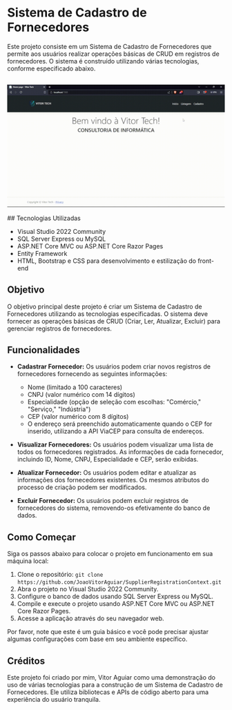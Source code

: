 # Sistema de Cadastro de Fornecedores

Este projeto consiste em um Sistema de Cadastro de Fornecedores que permite aos usuários realizar operações básicas de CRUD em registros de fornecedores. O sistema é construído utilizando várias tecnologias, conforme especificado abaixo.
##
<p align="center">
  <img src="https://github.com/JoaoVitorAguiar/SupplierRegistrationContext/blob/main/Cadastro-fornecedores-VitorTech-%E2%80%90-Feito-com-o-Clipchamp.gif" width="700" />
</p>
## Tecnologias Utilizadas

- Visual Studio 2022 Community
- SQL Server Express ou MySQL
- ASP.NET Core MVC ou ASP.NET Core Razor Pages
- Entity Framework
- HTML, Bootstrap e CSS para desenvolvimento e estilização do front-end

## Objetivo

O objetivo principal deste projeto é criar um Sistema de Cadastro de Fornecedores utilizando as tecnologias especificadas. O sistema deve fornecer as operações básicas de CRUD (Criar, Ler, Atualizar, Excluir) para gerenciar registros de fornecedores.

## Funcionalidades

- **Cadastrar Fornecedor:** Os usuários podem criar novos registros de fornecedores fornecendo as seguintes informações:
  - Nome (limitado a 100 caracteres)
  - CNPJ (valor numérico com 14 dígitos)
  - Especialidade (opção de seleção com escolhas: "Comércio," "Serviço," "Indústria")
  - CEP (valor numérico com 8 dígitos)
  - O endereço será preenchido automaticamente quando o CEP for inserido, utilizando a API ViaCEP para consulta de endereços.

- **Visualizar Fornecedores:** Os usuários podem visualizar uma lista de todos os fornecedores registrados. As informações de cada fornecedor, incluindo ID, Nome, CNPJ, Especialidade e CEP, serão exibidas.

- **Atualizar Fornecedor:** Os usuários podem editar e atualizar as informações dos fornecedores existentes. Os mesmos atributos do processo de criação podem ser modificados.

- **Excluir Fornecedor:** Os usuários podem excluir registros de fornecedores do sistema, removendo-os efetivamente do banco de dados.

## Como Começar

Siga os passos abaixo para colocar o projeto em funcionamento em sua máquina local:

1. Clone o repositório: `git clone https://github.com/JoaoVitorAguiar/SupplierRegistrationContext.git`
2. Abra o projeto no Visual Studio 2022 Community.
3. Configure o banco de dados usando SQL Server Express ou MySQL.
4. Compile e execute o projeto usando ASP.NET Core MVC ou ASP.NET Core Razor Pages.
5. Acesse a aplicação através do seu navegador web.

Por favor, note que este é um guia básico e você pode precisar ajustar algumas configurações com base em seu ambiente específico.

## Créditos

Este projeto foi criado por mim, Vitor Aguiar como uma demonstração do uso de várias tecnologias para a construção de um Sistema de Cadastro de Fornecedores. Ele utiliza bibliotecas e APIs de código aberto para uma experiência do usuário tranquila.

